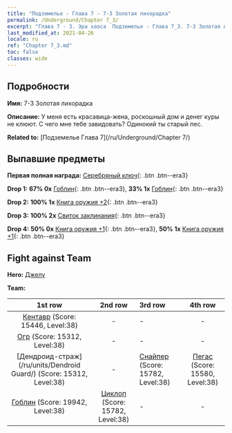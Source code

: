 ```yaml
---
title: "Подземелье - Глава 7 - 7-3 Золотая лихорадка"
permalink: /Underground/Chapter 7_3/
excerpt: "Глава 7 - 3. Эра хаоса  Подземелье - Глава 7_3. 7-3 Золотая лихорадка"
last_modified_at: 2021-04-26
locale: ru
ref: "Chapter 7_3.md"
toc: false
classes: wide
---
```


## Подробности

 **Имя:** 7-3 Золотая лихорадка

 **Описание:** У меня есть красавица-жена, роскошный дом и денег куры не клюют. С чего мне тебе завидовать? Одинокий ты старый пес.

 **Related to:** [Подземелье Глава 7](/ru/Underground/Chapter 7/)

## Выпавшие предметы

 **Первая полная награда:** [Серебряный ключ](/ItemsRU/con_693/){: .btn .btn--era3}

 **Drop 1:** **67% 0x** [Гоблин](/ItemsRU/unt_217/){: .btn .btn--era3}, **33% 1x** [Гоблин](/ItemsRU/unt_217/){: .btn .btn--era3}

 **Drop 2:** **100% 1x** [Книга оружия +2](/ItemsRU/mat_32/){: .btn .btn--era3}

 **Drop 3:** **100% 2x** [Свиток заклинания](/ItemsRU/con_694/){: .btn .btn--era3}

 **Drop 4:** **50% 0x** [Книга оружия +1](/ItemsRU/mat_25/){: .btn .btn--era3}, **50% 1x** [Книга оружия +1](/ItemsRU/mat_25/){: .btn .btn--era3}


## Fight against Team
 **Hero:** [Джелу](/ru/heroes/Gelu/)

 **Team:**


  | 1st row | 2nd row | 3rd row | 4th row |
  |:----:|:----:|:----|:----:|
  | [Кентавр](/ru/units/Centaur/) (Score: 15446, Level:38)  | - | - | - |
  | [Огр](/ru/units/Ogre/) (Score: 15312, Level:38)  | - | - | - |
  | [Дендроид-страж](/ru/units/Dendroid Guard/) (Score: 15312, Level:38)  | - | [Снайпер](/ru/units/Sharpshooter/) (Score: 15782, Level:38)  | [Пегас](/ru/units/Pegasus/) (Score: 15580, Level:38)  |
  | [Гоблин](/ru/units/Goblin/) (Score: 19942, Level:38)  | [Циклоп](/ru/units/Cyclops/) (Score: 15782, Level:38)  | - | - |


